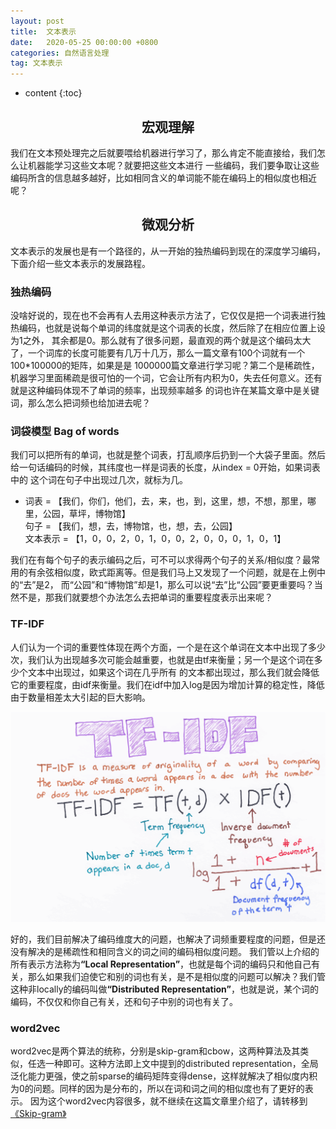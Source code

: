 ```yaml
---
layout: post
title:  文本表示
date:   2020-05-25 00:00:00 +0800
categories: 自然语言处理
tag: 文本表示
---
```


* content
{:toc}


<h2 align="center">宏观理解</h2>

我们在文本预处理完之后就要喂给机器进行学习了，那么肯定不能直接给，我们怎么让机器能学习这些文本呢？就要把这些文本进行
一些编码，我们要争取让这些编码所含的信息越多越好，比如相同含义的单词能不能在编码上的相似度也相近呢？

<h2 align="center">微观分析</h2>

文本表示的发展也是有一个路径的，从一开始的独热编码到现在的深度学习编码，下面介绍一些文本表示的发展路程。

<h3>独热编码</h3>

没啥好说的，现在也不会再有人去用这种表示方法了，它仅仅是把一个词表进行独热编码，也就是说每个单词的纬度就是这个词表的长度，然后除了在相应位置上设为1之外，
其余都是0。那么就有了很多问题，最直观的两个就是这个编码太大了，一个词库的长度可能要有几万十几万，那么一篇文章有100个词就有一个100*100000的矩阵，如果是是
1000000篇文章进行学习呢？第二个是稀疏性，机器学习里面稀疏是很可怕的一个词，它会让所有内积为0，失去任何意义。还有就是这种编码体现不了单词的频率，出现频率越多
的词也许在某篇文章中是关键词，那么怎么把词频也给加进去呢？

<h3>词袋模型 Bag of words</h3>

我们可以把所有的单词，也就是整个词表，打乱顺序后扔到一个大袋子里面。然后给一句话编码的时候，其纬度也一样是词表的长度，从index = 0开始，如果词表中的
这个词在句子中出现过几次，就标为几。
- 词表 = 【我们，你们，他们，去，来，也，到，这里，想，不想，那里，哪里，公园，草坪，博物馆】<br/>
句子 = 【我们，想，去，博物馆，也，想，去，公园】<br/>
文本表示 = 【1，0，0，2，0，1，0，0，2，0，0，0，1，0，1】

我们在有每个句子的表示编码之后，可不可以求得两个句子的关系/相似度？最常用的有余弦相似度，欧式距离等。但是我们马上又发现了一个问题，就是在上例中的“去”是2，
而“公园”和“博物馆”却是1，那么可以说“去”比“公园”要更重要吗？当然不是，那我们就要想个办法怎么去把单词的重要程度表示出来呢？

<h3>TF-IDF</h3>

人们认为一个词的重要性体现在两个方面，一个是在这个单词在文本中出现了多少次，我们认为出现越多次可能会越重要，也就是由tf来衡量；另一个是这个词在多少个文本中出现过，如果这个词在几乎所有
的文本都出现过，那么我们就会降低它的重要程度，由idf来衡量。我们在idf中加入log是因为增加计算的稳定性，降低由于数量相差太大引起的巨大影响。

<p align="center"> 
  <img src="/imgs/textrepresentation/1.png">
</p>

好的，我们目前解决了编码维度大的问题，也解决了词频重要程度的问题，但是还没有解决的是稀疏性和相同含义的词之间的编码相似度问题。
我们管以上介绍的所有表示方法称为<strong>“Local Representation”</strong>，也就是每个词的编码只和他自己有关，那么如果我们迫使它和别的词也有关，是不是相似度的问题可以解决？我们管这种非locally的编码叫做<strong>“Distributed Representation”</strong>，也就是说，某个词的编码，不仅仅和你自己有关，还和句子中别的词也有关了。


<h3>word2vec</h3>

word2vec是两个算法的统称，分别是skip-gram和cbow，这两种算法及其类似，任选一种即可。这种方法即上文中提到的distributed representation，全局泛化能力更强，使之前sparse的编码矩阵变得dense，这样就解决了相似度内积为0的问题。同样的因为是分布的，所以在词和词之间的相似度也有了更好的表示。
因为这个word2vec内容很多，就不继续在这篇文章里介绍了，请转移到[《Skip-gram》]()


































